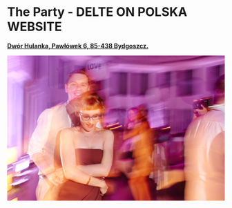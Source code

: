 <h1>The Party - DELTE ON POLSKA WEBSITE</h1>
<div class="map-pin">
    <a href="https://goo.gl/maps/8egdG9CUiV9P2hH39" target="_blank"><p><b>Dwór Hulanka, Pawłówek 6, 85-438 Bydgoszcz.</b></p></a>
</div>


<img class="wider" src="../img/party.jpg">